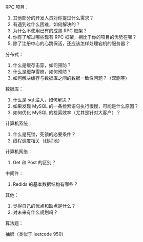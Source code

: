 RPC 项目：

1. 其他部分的开发人员对你提过什么需求？
2. 有遇到过什么困难，如何解决的？
3. 为什么不使用已有的成熟 RPC 框架？
4. 你有了解过哪些现有 RPC 框架，相比于你的项目的优势在哪？
5. 除了注册中心的心跳保活，还应该怎样处理宕机的服务器？



分布式：

1. 什么是缓存击穿，如何预防？
2. 什么是缓存雪崩，如何预防？
3. 如何解决缓存与数据库之间的数据一致性问题？（双删等）



数据库：

1. 什么是 sql 注入，如何解决？
2. 如果发现 MySQL 的一条检索语句执行很慢，可能是什么原因？
3. 如何优化 MySQL 的检索效率（尤其是针对大客户）？



计算机系统：

1. 什么是死锁，死锁的必要条件？
2. 线程调度相关（线程池）



计算机网络：

1. Get 和 Post 的区别？



中间件：

1. Redids 的基本数据结构有哪些？



其他：

1. 觉得自己的优点和缺点是什么？
2. 对未来有什么规划吗？



算法题：

抽牌（类似于 leetcode 950）